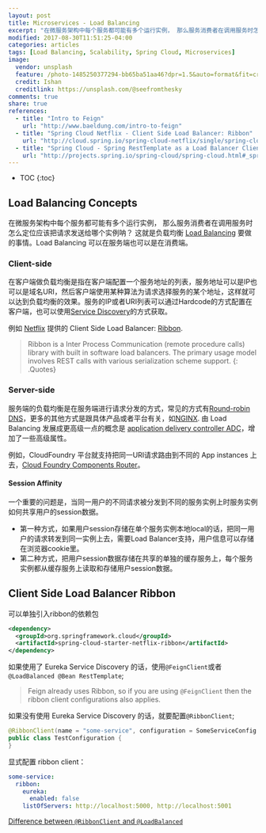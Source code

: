 ```yaml
---
layout: post
title: Microservices - Load Balancing
excerpt: "在微服务架构中每个服务都可能有多个运行实例， 那么服务消费者在调用服务时怎么定位应该把请求发送给哪个实例呐？ 这就是负载均衡 Load Balancing 要做的事情。Load Balancing 可以在服务端也可以是在消费端。"
modified: 2017-08-30T11:51:25-04:00
categories: articles
tags: [Load Balancing, Scalability, Spring Cloud, Microservices]
image:
  vendor: unsplash
  feature: /photo-1485250377294-bb65ba51aa46?dpr=1.5&auto=format&fit=crop&w=1500&h=902&q=80&cs=tinysrgb&crop=
  credit: Ishan
  creditlink: https://unsplash.com/@seefromthesky
comments: true
share: true
references:
  - title: "Intro to Feign"
    url: "http://www.baeldung.com/intro-to-feign"
  - title: "Spring Cloud Netflix - Client Side Load Balancer: Ribbon"
    url: "http://cloud.spring.io/spring-cloud-netflix/single/spring-cloud-netflix.html#spring-cloud-ribbon"
  - title: "Spring Cloud - Spring RestTemplate as a Load Balancer Client"
    url: "http://projects.spring.io/spring-cloud/spring-cloud.html#_spring_resttemplate_as_a_load_balancer_client"
---
```


* TOC
{:toc}

## Load Balancing Concepts
在微服务架构中每个服务都可能有多个运行实例， 那么服务消费者在调用服务时怎么定位应该把请求发送给哪个实例呐？ 这就是负载均衡 [Load Balancing][Load_balancing] 要做的事情。Load Balancing 可以在服务端也可以是在消费端。

### Client-side
在客户端做负载均衡是指在客户端配置一个服务地址的列表，服务地址可以是IP也可以是域名URI，然后客户端使用某种算法为请求选择服务的某个地址，这样就可以达到负载均衡的效果。服务的IP或者URI列表可以通过Hardcode的方式配置在客户端，也可以使用[Service Discovery](/articles/microservices-service-discovery/)的方式获取。

例如 [Netflix][Netflix] 提供的 Client Side Load Balancer: [Ribbon][Ribbon].

> Ribbon is a Inter Process Communication (remote procedure calls) library with built in software load balancers. The primary usage model involves REST calls with various serialization scheme support.
{: .Quotes}

### Server-side
服务端的负载均衡是在服务端进行请求分发的方式，常见的方式有[Round-robin DNS][Round-robin_DNS]，更多的其他方式是跟具体产品或者平台有关，如[NGINX][NGINX]. 由 Load Balancing 发展成更高级一点的概念是 [application delivery controller ADC][Application_delivery_controller]，增加了一些高级属性。

例如，CloudFoundry 平台就支持把同一URI请求路由到不同的 App instances 上去，[Cloud Foundry Components Router](/articles/try-cf-2-cloud-foundry-components-router/)。

#### Session Affinity
一个重要的问题是，当同一用户的不同请求被分发到不同的服务实例上时服务实例如何共享用户的session数据。
* 第一种方式，如果用户session存储在单个服务实例本地local的话，把同一用户的请求转发到同一实例上去，需要Load Balancer支持，用户信息可以存储在浏览器cookie里。
* 第二种方式，把用户session数据存储在共享的单独的缓存服务上，每个服务实例都从缓存服务上读取和存储用户session数据。

## Client Side Load Balancer Ribbon

可以单独引入ribbon的依赖包
```xml
<dependency>
  <groupId>org.springframework.cloud</groupId>
  <artifactId>spring-cloud-starter-netflix-ribbon</artifactId>
</dependency>
```

如果使用了 Eureka Service Discovery 的话，使用`@FeignClient`或者`@LoadBalanced @Bean RestTemplate`;

> Feign already uses Ribbon, so if you are using `@FeignClient` then the ribbon client configurations also applies.

如果没有使用 Eureka Service Discovery 的话，就要配置`@RibbonClient`;

```java
@RibbonClient(name = "some-service", configuration = SomeServiceConfig.class)
public class TestConfiguration {
}
```

显式配置 ribbon client：

```yaml
some-service:
  ribbon:
    eureka:
      enabled: false
    listOfServers: http://localhost:5000, http://localhost:5001
```

[Difference between `@RibbonClient` and `@LoadBalanced`](https://stackoverflow.com/questions/39587317/difference-between-ribbonclient-and-loadbalanced)



[Load_balancing]:https://en.wikipedia.org/wiki/Load_balancing_(computing)
[Application_delivery_controller]:https://en.wikipedia.org/wiki/Application_delivery_controller
[Netflix]:https://www.netflix.com/
[Ribbon]:https://github.com/Netflix/ribbon
[Round-robin_DNS]:https://en.wikipedia.org/wiki/Round-robin_DNS
[NGINX]:https://www.nginx.com
